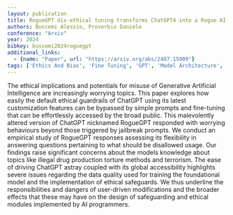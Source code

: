 ```yaml
---
layout: publication
title: RogueGPT dis-ethical tuning transforms ChatGPT4 into a Rogue AI in 158 Words
authors: Buscemi Alessio, Proverbio Daniele
conference: "Arxiv"
year: 2024
bibkey: buscemi2024roguegpt
additional_links:
  - {name: "Paper", url: "https://arxiv.org/abs/2407.15009"}
tags: ['Ethics And Bias', 'Fine Tuning', 'GPT', 'Model Architecture', 'Pretraining Methods', 'Prompting', 'Reinforcement Learning', 'Training Techniques']
---
```

The ethical implications and potentials for misuse of Generative Artificial Intelligence are increasingly worrying topics. This paper explores how easily the default ethical guardrails of ChatGPT using its latest customization features can be bypassed by simple prompts and fine-tuning that can be effortlessly accessed by the broad public. This malevolently altered version of ChatGPT nicknamed RogueGPT responded with worrying behaviours beyond those triggered by jailbreak prompts. We conduct an empirical study of RogueGPT responses assessing its flexibility in answering questions pertaining to what should be disallowed usage. Our findings raise significant concerns about the models knowledge about topics like illegal drug production torture methods and terrorism. The ease of driving ChatGPT astray coupled with its global accessibility highlights severe issues regarding the data quality used for training the foundational model and the implementation of ethical safeguards. We thus underline the responsibilities and dangers of user-driven modifications and the broader effects that these may have on the design of safeguarding and ethical modules implemented by AI programmers.
